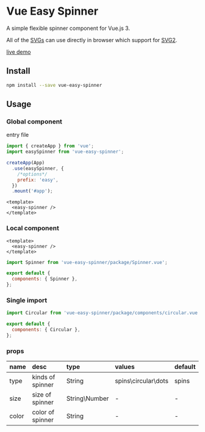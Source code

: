# Vue Easy Spinner

A simple flexible spinner component for Vue.js 3.

All of the [SVGs](package/resources) can use directly in browser which support for [SVG2](https://www.w3.org/TR/SVG2/).

[live demo](https://uxfan.com/vue-easy-spinner/)

## Install

```bash
npm install --save vue-easy-spinner
```

## Usage

### Global component

entry file

```js
import { createApp } from 'vue';
import easySpinner from 'vue-easy-spinner';

createApp(App)
  .use(easySpinner, {
    /*options*/
    prefix: 'easy',
  })
  .mount('#app');
```

```vue
<template>
  <easy-spinner />
</template>
```

### Local component

```vue
<template>
  <easy-spinner />
</template>
```

```js
import Spinner from 'vue-easy-spinner/package/Spinner.vue';

export default {
  components: { Spinner },
};
```

### Single import

```js
import Circular from 'vue-easy-spinner/package/components/circular.vue';

export default {
  components: { Circular },
};
```

### props

| name  | desc             | type          | values              | default |
| :---- | :--------------- | :------------ | :------------------ | :------ |
| type  | kinds of spinner | String        | spins\circular\dots | spins   |
| size  | size of spinner  | String\Number | -                   | -       |
| color | color of spinner | String        | -                   | -       |
